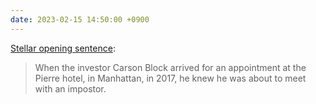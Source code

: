 ```yaml
---
date: 2023-02-15 14:50:00 +0900
---
```


[Stellar opening sentence](https://www.theatlantic.com/magazine/archive/2023/03/wall-street-muddy-waters-activist-short-sellers-tesla-gamestop/672774/):

> When the investor Carson Block arrived for an appointment at the Pierre hotel, in Manhattan, in 2017, he knew he was about to meet with an impostor.
